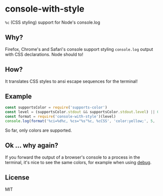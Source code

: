 # console-with-style

`%c` (CSS styling) support for Node's console.log

## Why?

Firefox, Chrome's and Safari's console support styling `console.log` output with CSS declarations. Node should to!

## How?

It translates CSS styles to ansi escape sequences for the terminal!

## Example

``` js
const supportsColor = require('supports-color')
const level = (supportsColor.stdout && supportsColor.stdout.level) || 0
const format = require('console-with-style')(level)
console.log(format('%ci=%d%c, %cs="%s"%c, %cCSS', 'color:yellow;', 5, 'color:inherit;', 'background: blue;', 'hello','background: inherit', 'color: orange;'))
```

So far, only colors are supported.

## Ok ... why again?

If you forward the output of a browser's console to a process in the terminal, it's nice to see the same colors, for example when using [debug](https://npmjs.org/package/debug).

## License

MIT

